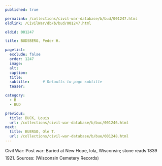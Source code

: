 ```yaml
---
published: true

permalink: /collections/civil-war-database/b/bud/001247.html
oldlink: /CivilWar/db/b/bud/001247.html

oldid: 001247

title: BUDSBERG, Peder H.

pagelist:
  exclude: false
  order: 1247
  image: 
  alt:
  caption:
  title:
  subtitle:      # Defaults to page subtitle
  teaser:

category: 
  - B 
  - BUD

previous:
  title: BUCK, Louis
  url: /collections/civil-war-database/b/buc/001246.html  
next:
  title: BUERGO, Ole T.
  url: /collections/civil-war-database/b/bue/001248.html   
---
```

Civil War: Post war: Buried at New Hope, Iola, Wisconsin; stone reads &#147;1839 &#150; 1921&#148;. Sources: (Wisconsin Cemetery Records)